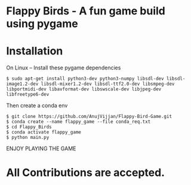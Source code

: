 # Flappy Birds - A fun game build using pygame

# Installation
On Linux –
Install these pygame dependencies
```shell
$ sudo apt-get install python3-dev python3-numpy libsdl-dev libsdl-image1.2-dev libsdl-mixer1.2-dev libsdl-ttf2.0-dev libsmpeg-dev libportmidi-dev libavformat-dev libswscale-dev libjpeg-dev libfreetype6-dev
```

Then create a conda env

```shell
$ git clone https://github.com/AnujVijjan/Flappy-Bird-Game.git
$ conda create --name flappy_game --file conda_req.txt
$ cd Flappy_Birds
$ conda activate flappy_game
$ python main.py
```
ENJOY PLAYING THE GAME

# All Contributions are accepted.

